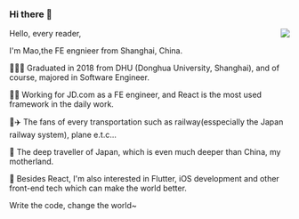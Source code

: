 ### Hi there 👋

<img align="right" src="https://github-readme-stats.vercel.app/api?username=MQ-380&show_icons=true&icon_color=CE1D2D&text_color=718096&bg_color=ffffff&hide_title=true" />

Hello, every reader,

I'm Mao,the FE engnieer from Shanghai, China.

👨🏻‍🎓 
Graduated in 2018 from DHU (Donghua University, Shanghai), 
and of course, majored in Software Engineer.

👨‍💻
Working for JD.com as a FE engineer, and React is the most used framework in the daily work.

🚄✈️
The fans of every transportation such as railway(esspecially the Japan railway system), plane e.t.c...

🗾
The deep traveller of Japan, which is even much deeper than China, my motherland.

🎯
Besides React, I'm also interested in Flutter, iOS development and other front-end tech which can make the world better.

Write the code, change the world~

